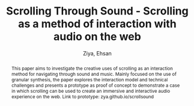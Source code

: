 --- 
title: "Scrolling Through Sound - Scrolling as a method of interaction with audio on the web" 
abstract: "This paper aims to investigate the creative uses of scrolling as an interaction method for navigating through sound and music. Mainly focused on the use of granular synthesis, the paper explores the interaction model and technical challenges and presents a prototype as proof of concept to demonstrate a case in which scrolling can be used to create an immersive and interactive audio experience on the web. Link to prototype: zya.github.io/scrollsound" 
address: "Paris, France" 
author: "Ziya, Ehsan"
webAuthor: "Ehsan Ziya" 
booktitle: "Proceedings of the International Web Audio Conference" 
editor: "Goldszmidt, Samuel and Schnell, Norbert and Saiz, Victor and Matuszewski, Benjamin" 
month: "January"
pages: "" 
publisher: "IRCAM" 
series: "WAC '15"
track: "Poster"  
year: "2015" 
id: "2015_EA_15" 
tags: year2015
media: none 
pdflink: /_data/papers/pdf/2015/2015_15.pdf
ISSN: 2663-5844
---
